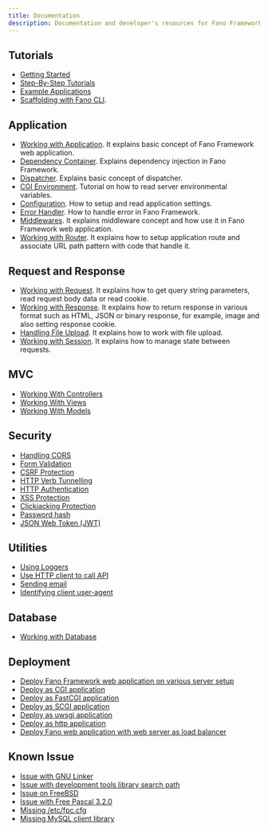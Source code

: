 ```yaml
---
title: Documentation
description: Documentation and developer's resources for Fano Framework, web application framework for modern Pascal programming language
---
```


## Tutorials

- [Getting Started](/getting-started)
- [Step-By-Step Tutorials](/tutorials)
- [Example Applications](/examples)
- [Scaffolding with Fano CLI](/scaffolding-with-fano-cli).

## Application

- [Working with Application](/working-with-application). It explains basic concept of Fano Framework web application.
- [Dependency Container](/dependency-container). Explains dependency injection in Fano Framework.
- [Dispatcher](/dispatcher). Explains basic concept of dispatcher.
- [CGI Environment](/environment). Tutorial on how to read server environmental variables.
- [Configuration](/configuration). How to setup and read application settings.
- [Error Handler](/error-handler). How to handle error in Fano Framework.
- [Middlewares](/middlewares). It explains middleware concept and how use it in Fano Framework web application.
- [Working with Router](/working-with-router). It explains how to setup application route and associate URL path pattern with code that handle it.

## Request and Response

- [Working with Request](/working-with-request). It explains how to get query string parameters, read request body data or read cookie.
- [Working with Response](/working-with-response). It explains how to return response in various format such as HTML, JSON or binary response, for example, image and also setting response cookie.
- [Handling File Upload](/handling-file-upload). It explains how to work with file upload.
- [Working with Session](/working-with-session). It explains how to manage state between requests.

## MVC

- [Working With Controllers](/working-with-controllers)
- [Working With Views](/working-with-views)
- [Working With Models](/working-with-models)

## Security

- [Handling CORS](/security/handling-cors)
- [Form Validation](/security/form-validation)
- [CSRF Protection](/security/csrf-protection)
- [HTTP Verb Tunnelling](/security/http-verb-tunnelling)
- [HTTP Authentication](/security/http-authentication)
- [XSS Protection](/security/xss-protection)
- [Clickjacking Protection](/security/clickjacking-protection)
- [Password hash](/security/password-hash)
- [JSON Web Token (JWT)](/security/jwt)

## Utilities

- [Using Loggers](/utilities/using-loggers)
- [Use HTTP client to call API](/utilities/http-clients)
- [Sending email](/utilities/sending-email)
- [Identifying client user-agent](/utilities/identifying-client-user-agent)

## Database

- [Working with Database](/database)

## Deployment

- [Deploy Fano Framework web application on various server setup](/deployment)
- [Deploy as CGI application](/deployment/cgi)
- [Deploy as FastCGI application](/deployment/fastcgi)
- [Deploy as SCGI application](/deployment/scgi)
- [Deploy as uwsgi application](/deployment/uwsgi)
- [Deploy as http application](/deployment/standalone-web-server)
- [Deploy Fano web application with web server as load balancer](/deployment/load-balancer-setup)

## Known Issue
- [Issue with GNU Linker](/known-issues#issue-with-gnu-linker)
- [Issue with development tools library search path](/known-issues#issue-with-gcc-library-search-path)
- [Issue on FreeBSD](/known-issues#issue-on-freebsd)
- [Issue with Free Pascal 3.2.0](/known-issues#issue-with-free-pascal-3.2.0)
- [Missing /etc/fpc.cfg](/known-issues#missing-etc-fpc-cfg)
- [Missing MySQL client library](/known-issues#missing-mysql-client-library)
